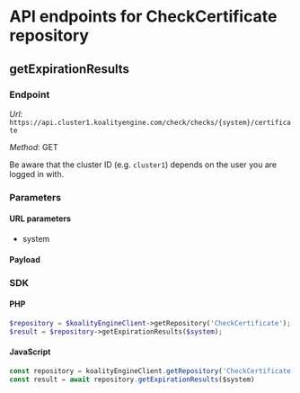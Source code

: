 # API endpoints for CheckCertificate repository


## getExpirationResults

### Endpoint

*Url*: ```https://api.cluster1.koalityengine.com/check/checks/{system}/certificate```

*Method*: GET

Be aware that the cluster ID (e.g. `cluster1`) depends on the user you are logged in with.

### Parameters

#### URL parameters
 - system

#### Payload

### SDK

#### PHP
```php
$repository = $koalityEngineClient->getRepository('CheckCertificate');
$result = $repository->getExpirationResults($system);
```

#### JavaScript

```javascript
const repository = koalityEngineClient.getRepository('CheckCertificate')
const result = await repository.getExpirationResults($system)
```

